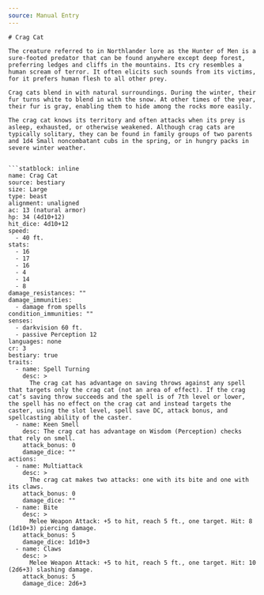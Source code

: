 ```yaml
---
source: Manual Entry
---
```


```
# Crag Cat

The creature referred to in Northlander lore as the Hunter of Men is a sure-footed predator that can be found anywhere except deep forest, preferring ledges and cliffs in the mountains. Its cry resembles a human scream of terror. It often elicits such sounds from its victims, for it prefers human flesh to all other prey.

Crag cats blend in with natural surroundings. During the winter, their fur turns white to blend in with the snow. At other times of the year, their fur is gray, enabling them to hide among the rocks more easily.

The crag cat knows its territory and often attacks when its prey is asleep, exhausted, or otherwise weakened. Although crag cats are typically solitary, they can be found in family groups of two parents and 1d4 Small noncombatant cubs in the spring, or in hungry packs in severe winter weather.


```statblock: inline
name: Crag Cat
source: bestiary
size: Large
type: beast
alignment: unaligned
ac: 13 (natural armor)
hp: 34 (4d10+12)
hit_dice: 4d10+12
speed: 
  - 40 ft.
stats:
  - 16
  - 17
  - 16
  - 4
  - 14
  - 8
damage_resistances: ""
damage_immunities: 
  - damage from spells
condition_immunities: ""
senses: 
  - darkvision 60 ft.
  - passive Perception 12
languages: none
cr: 3
bestiary: true
traits:
  - name: Spell Turning
    desc: >
      The crag cat has advantage on saving throws against any spell that targets only the crag cat (not an area of effect). If the crag cat’s saving throw succeeds and the spell is of 7th level or lower, the spell has no effect on the crag cat and instead targets the caster, using the slot level, spell save DC, attack bonus, and spellcasting ability of the caster.
  - name: Keen Smell
    desc: The crag cat has advantage on Wisdom (Perception) checks that rely on smell.
    attack_bonus: 0
    damage_dice: ""
actions:
  - name: Multiattack
    desc: >
      The crag cat makes two attacks: one with its bite and one with its claws.
    attack_bonus: 0
    damage_dice: ""
  - name: Bite
    desc: >
      Melee Weapon Attack: +5 to hit, reach 5 ft., one target. Hit: 8 (1d10+3) piercing damage.
    attack_bonus: 5
    damage_dice: 1d10+3
  - name: Claws
    desc: >
      Melee Weapon Attack: +5 to hit, reach 5 ft., one target. Hit: 10 (2d6+3) slashing damage.
    attack_bonus: 5
    damage_dice: 2d6+3

```



